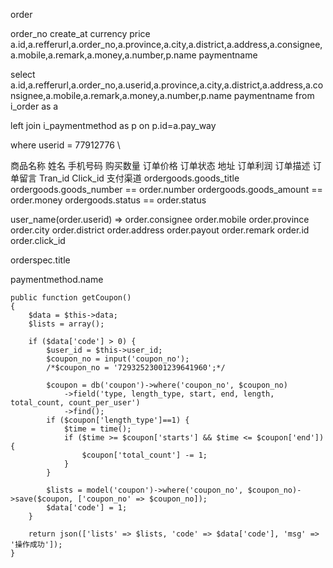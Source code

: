 order

order_no  create_at  currency price 
a.id,a.refferurl,a.order_no,a.province,a.city,a.district,a.address,a.consignee,a.mobile,a.remark,a.money,a.number,p.name paymentname

select a.id,a.refferurl,a.order_no,a.userid,a.province,a.city,a.district,a.address,a.consignee,a.mobile,a.remark,a.money,a.number,p.name paymentname
from i_order as a 

left join i_paymentmethod as p 
on p.id=a.pay_way 

where userid = 77912776 \


商品名称    姓名   手机号码    购买数量   订单价格   订单状态   地址   订单利润    订单描述   订单留言   Tran_id   Click_id    支付渠道
ordergoods.goods_title 
ordergoods.goods_number   == order.number
ordergoods.goods_amount   == order.money
ordergoods.status         == order.status

user_name(order.userid)  => order.consignee
order.mobile 
order.province
order.city
order.district
order.address 
order.payout
order.remark
order.id
order.click_id 

orderspec.title

paymentmethod.name


    public function getCoupon()
    {
        $data = $this->data;
        $lists = array();

        if ($data['code'] > 0) {
            $user_id = $this->user_id;
            $coupon_no = input('coupon_no');
            /*$coupon_no = '72932523001239641960';*/

            $coupon = db('coupon')->where('coupon_no', $coupon_no)
                ->field('type, length_type, start, end, length, total_count, count_per_user')
                ->find();
            if ($coupon['length_type']==1) {
                $time = time();
                if ($time >= $coupon['starts'] && $time <= $coupon['end']) {
                    $coupon['total_count'] -= 1;
                }
            }

            $lists = model('coupon')->where('coupon_no', $coupon_no)->save($coupon, ['coupon_no' => $coupon_no]);
            $data['code'] = 1;
        }

        return json(['lists' => $lists, 'code' => $data['code'], 'msg' => '操作成功']);
    }